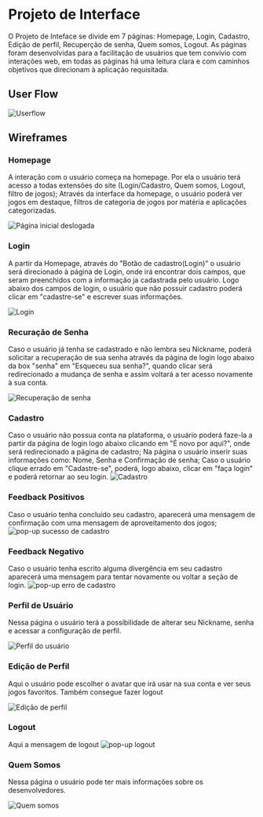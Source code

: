 
# Projeto de Interface

  O Projeto de Inteface se divide em 7 páginas: Homepage, Login, Cadastro, Edição de perfil, Recuperção de senha, Quem somos, Logout. As páginas foram desenvolvidas para a facilitação de usuários que tem convívio com interações web, em todas as páginas há uma leitura clara e com caminhos objetivos que direcionam à aplicação requisitada.

## User Flow

![Userflow](https://user-images.githubusercontent.com/97120244/198099275-05265b1f-ae8b-4a05-abb8-de27637130d2.png)








## Wireframes

### Homepage
A interação com o usuário começa na homepage. Por ela o usuário terá acesso a todas extensões do site (Login/Cadastro, Quem somos, Logout, filtro de jogos); Através da interface da homepage, o usuário poderá ver jogos em destaque, filtros de categoria de jogos por matéria e aplicações categorizadas.    
  
![Página inicial deslogada](https://user-images.githubusercontent.com/97120244/198099761-86363788-9cb4-4b50-997b-d479948e1bfc.png)


### Login
A partir da Homepage, através do "Botão de cadastro(Login)" o usuário será direcionado à página de Login, onde irá encontrar dois campos, que seram preenchidos com a informação ja cadastrada pelo usuário. Logo abaixo dos campos de login, o usuário que não possuir cadastro poderá clicar em "cadastre-se" e escrever suas informações.

![Login](https://user-images.githubusercontent.com/97120244/198100148-806ea8ef-d94c-4da1-b595-155fadadede4.png) 

### Recuração de Senha
Caso o usuário já tenha se cadastrado e não lembra seu Nickname, poderá solicitar a recuperação de sua senha através da página de login logo abaixo da box "senha" em "Esqueceu sua senha?", quando clicar será redirecionado a mudança de senha e assim voltará a ter acesso novamente à sua conta.

![Recuperação de senha](https://user-images.githubusercontent.com/97120244/198101618-425b947a-1831-45cf-8701-e02fd1a8cf51.png)


### Cadastro
Caso o usuário não possua conta na plataforma, o usuário poderá faze-la a partir da página de login logo abaixo clicando em "É novo por aqui?", onde será redirecionado a página de cadastro; Na página o usuário inserir suas informações como: Nome, Senha e Confirmação de senha; Caso o usuário clique errado em "Cadastre-se", poderá, logo abaixo, clicar em "faça login" e poderá retornar ao seu login. 
![Cadastro](https://user-images.githubusercontent.com/97120244/198102482-792bf029-195d-46c3-91cb-fe1f1b73c5e7.png)


### Feedback Positivos 
Caso o usuário tenha concluído seu cadastro, aparecerá uma mensagem de confirmação com uma mensagem de aproveitamento dos jogos;
![pop-up sucesso de cadastro](https://user-images.githubusercontent.com/97120244/198103081-964cebc9-6c53-4174-8904-25fa7f0a85dc.png)


### Feedback Negativo
Caso o usuário tenha escrito alguma divergência em seu cadastro aparecerá uma mensagem para tentar novamente ou voltar a seção de login.
![pop-up erro de cadastro](https://user-images.githubusercontent.com/97120244/198103395-a12a79df-ecbb-4e67-a5db-0a0c1c805c95.png)


### Perfil de Usuário
Nessa página o usuário terá a possibilidade de alterar seu Nickname, senha e acessar a configuração de perfil.

![Perfil do usuário](https://user-images.githubusercontent.com/97120244/198103917-75a80edf-8f3d-408a-9ccc-e61defc8d74b.png)

### Edição de Perfil
Aqui o usuário pode escolher o avatar que irá usar na sua conta e ver seus jogos favoritos. Também consegue fazer logout

![Edição de perfil](https://user-images.githubusercontent.com/97120244/198106074-2b1e1864-ea42-4ae3-ada9-abfedb6be358.png)

### Logout
Aqui a mensagem de logout
![pop-up logout](https://user-images.githubusercontent.com/97120244/198108175-3caa4b8f-31fc-40c0-8578-00d8b2ff951f.png) 



### Quem Somos
Nessa página o usuário pode ter mais informações sobre os desenvolvedores.

![Quem somos](https://user-images.githubusercontent.com/97120244/198108875-dab40cfa-30f7-45b1-9c75-b2a51e0cd271.png)


